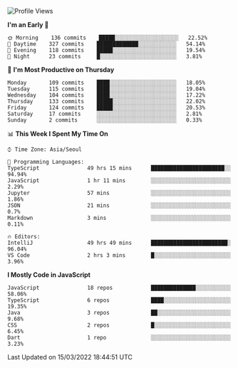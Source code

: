 <!--START_SECTION:waka-->
![Profile Views](http://img.shields.io/badge/Profile%20Views-0-blue)

**I'm an Early 🐤** 

```text
🌞 Morning    136 commits    █████░░░░░░░░░░░░░░░░░░░░   22.52% 
🌆 Daytime    327 commits    █████████████░░░░░░░░░░░░   54.14% 
🌃 Evening    118 commits    █████░░░░░░░░░░░░░░░░░░░░   19.54% 
🌙 Night      23 commits     █░░░░░░░░░░░░░░░░░░░░░░░░   3.81%

```
📅 **I'm Most Productive on Thursday** 

```text
Monday       109 commits    ████░░░░░░░░░░░░░░░░░░░░░   18.05% 
Tuesday      115 commits    ████░░░░░░░░░░░░░░░░░░░░░   19.04% 
Wednesday    104 commits    ████░░░░░░░░░░░░░░░░░░░░░   17.22% 
Thursday     133 commits    █████░░░░░░░░░░░░░░░░░░░░   22.02% 
Friday       124 commits    █████░░░░░░░░░░░░░░░░░░░░   20.53% 
Saturday     17 commits     ░░░░░░░░░░░░░░░░░░░░░░░░░   2.81% 
Sunday       2 commits      ░░░░░░░░░░░░░░░░░░░░░░░░░   0.33%

```


📊 **This Week I Spent My Time On** 

```text
⌚︎ Time Zone: Asia/Seoul

💬 Programming Languages: 
TypeScript               49 hrs 15 mins      ███████████████████████░░   94.94% 
JavaScript               1 hr 11 mins        ░░░░░░░░░░░░░░░░░░░░░░░░░   2.29% 
Jupyter                  57 mins             ░░░░░░░░░░░░░░░░░░░░░░░░░   1.86% 
JSON                     21 mins             ░░░░░░░░░░░░░░░░░░░░░░░░░   0.7% 
Markdown                 3 mins              ░░░░░░░░░░░░░░░░░░░░░░░░░   0.11%

🔥 Editors: 
IntelliJ                 49 hrs 49 mins      ████████████████████████░   96.04% 
VS Code                  2 hrs 3 mins        █░░░░░░░░░░░░░░░░░░░░░░░░   3.96%

```

**I Mostly Code in JavaScript** 

```text
JavaScript               18 repos            ██████████████░░░░░░░░░░░   58.06% 
TypeScript               6 repos             ████░░░░░░░░░░░░░░░░░░░░░   19.35% 
Java                     3 repos             ██░░░░░░░░░░░░░░░░░░░░░░░   9.68% 
CSS                      2 repos             █░░░░░░░░░░░░░░░░░░░░░░░░   6.45% 
Dart                     1 repo              ░░░░░░░░░░░░░░░░░░░░░░░░░   3.23%

```



 Last Updated on 15/03/2022 18:44:51 UTC
<!--END_SECTION:waka-->
